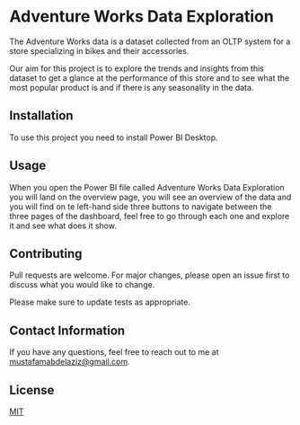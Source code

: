# Adventure Works Data Exploration

The Adventure Works data is a dataset collected from an OLTP system for a store specializing in bikes and their accessories.

Our aim for this project is to explore the trends and insights from this dataset to get a glance at the performance of this store and to see what the most popular product is and if there is any seasonality in the data.
## Installation

To use this project you need to install Power BI Desktop.

## Usage
When you open the Power BI file called Adventure Works Data Exploration you will land on the overview page, you will see an overview of the data and you will find on te left-hand side three buttons to navigate between the three pages of the dashboard, feel free to go through each one and explore it and see what does it show.


## Contributing

Pull requests are welcome. For major changes, please open an issue first
to discuss what you would like to change.

Please make sure to update tests as appropriate.

## Contact Information
If you have any questions, feel free to reach out to me at mustafamabdelaziz@gmail.com.


## License

[MIT](https://choosealicense.com/licenses/mit/)
